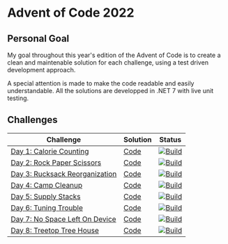 # Advent of Code 2022

## Personal Goal
My goal throughout this year's edition of the Advent of Code is to create a clean and maintenable solution for each challenge, using a test driven development approach.

A special attention is made to make the code readable and easily understandable. All the solutions are developped in .NET 7 with live unit testing.

## Challenges
| Challenge | Solution | Status |
|---------|----------|-------|
| [Day 1: Calorie Counting](https://adventofcode.com/2022/day/1) | [Code](https://github.com/fittony/advent-of-code-2022/tree/main/Day%201) | [![Build](https://github.com/fittony/advent-of-code-2022/actions/workflows/day-1.yml/badge.svg)](https://github.com/fittony/advent-of-code-2022/actions/workflows/day-1.yml)
| [Day 2: Rock Paper Scissors](https://adventofcode.com/2022/day/2) | [Code](https://github.com/fittony/advent-of-code-2022/tree/main/Day%202) | [![Build](https://github.com/fittony/advent-of-code-2022/actions/workflows/day-2.yml/badge.svg)](https://github.com/fittony/advent-of-code-2022/actions/workflows/day-2.yml)
| [Day 3: Rucksack Reorganization](https://adventofcode.com/2022/day/3) | [Code](https://github.com/fittony/advent-of-code-2022/tree/main/Day%203) | [![Build](https://github.com/fittony/advent-of-code-2022/actions/workflows/day-3.yml/badge.svg)](https://github.com/fittony/advent-of-code-2022/actions/workflows/day-3.yml)
| [Day 4: Camp Cleanup](https://adventofcode.com/2022/day/4) | [Code](https://github.com/fittony/advent-of-code-2022/tree/main/Day%204) | [![Build](https://github.com/fittony/advent-of-code-2022/actions/workflows/day-4.yml/badge.svg)](https://github.com/fittony/advent-of-code-2022/actions/workflows/day-4.yml)
| [Day 5: Supply Stacks](https://adventofcode.com/2022/day/5) | [Code](https://github.com/fittony/advent-of-code-2022/tree/main/Day%205) | [![Build](https://github.com/fittony/advent-of-code-2022/actions/workflows/day-5.yml/badge.svg)](https://github.com/fittony/advent-of-code-2022/actions/workflows/day-5.yml)
| [Day 6: Tuning Trouble](https://adventofcode.com/2022/day/6) | [Code](https://github.com/fittony/advent-of-code-2022/tree/main/Day%206) | [![Build](https://github.com/fittony/advent-of-code-2022/actions/workflows/day-6.yml/badge.svg)](https://github.com/fittony/advent-of-code-2022/actions/workflows/day-6.yml)
| [Day 7: No Space Left On Device](https://adventofcode.com/2022/day/7) | [Code](https://github.com/fittony/advent-of-code-2022/tree/main/Day%207) | [![Build](https://github.com/fittony/advent-of-code-2022/actions/workflows/day-7.yml/badge.svg)](https://github.com/fittony/advent-of-code-2022/actions/workflows/day-7.yml)
| [Day 8: Treetop Tree House](https://adventofcode.com/2022/day/8) | [Code](https://github.com/fittony/advent-of-code-2022/tree/main/Day%208) | [![Build](https://github.com/fittony/advent-of-code-2022/actions/workflows/day-8.yml/badge.svg)](https://github.com/fittony/advent-of-code-2022/actions/workflows/day-8.yml)
